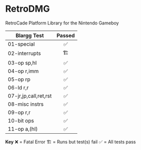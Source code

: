 # RetroDMG
RetroCade Platform Library for the Nintendo Gameboy


| Blargg Test  | Passed |           
| ------------ |:-------:|
| 01-special    | ✅ |
| 02-interrupts | 🏗️ |
| 03-op sp,hl   | ✅ |
| 04-op r,imm   | ✅ |
| 05-op rp      | ✅ |
| 06-ld r,r     | ✅ |
| 07-jr,jp,call,ret,rst | ✅ |
| 08-misc instrs | ✅ |
| 09-op r,r     | ✅ |
| 10-bit ops    | ✅ |
| 11-op a,(hl)  | ✅ |

**Key**
❌ = Fatal Error
🏗️ = Runs but test(s) fail
✅ = All tests pass
